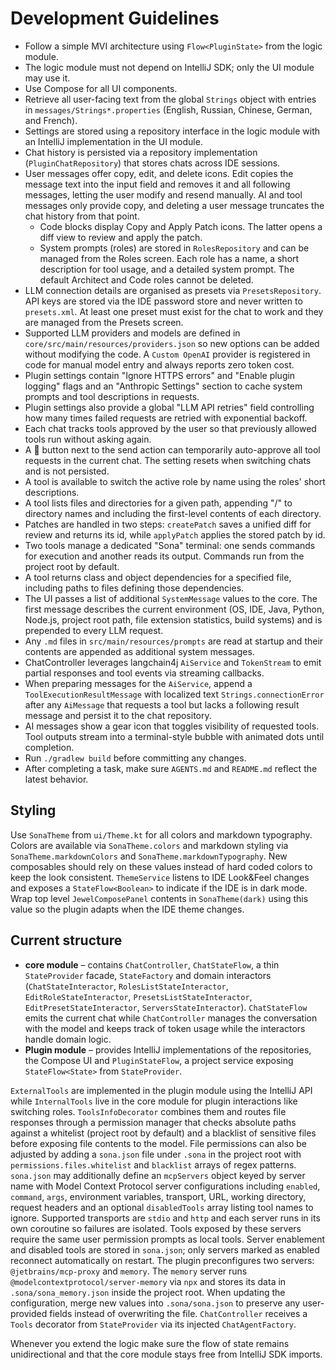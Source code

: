 # Development Guidelines

- Follow a simple MVI architecture using `Flow<PluginState>` from the logic module.
- The logic module must not depend on IntelliJ SDK; only the UI module may use it.
- Use Compose for all UI components.
- Retrieve all user-facing text from the global `Strings` object with entries in `messages/Strings*.properties` (English, Russian, Chinese, German, and French).
- Settings are stored using a repository interface in the logic module with an IntelliJ implementation in the UI module.
- Chat history is persisted via a repository implementation (`PluginChatRepository`) that stores chats across IDE
  sessions.
- User messages offer copy, edit, and delete icons. Edit copies the message text into the input field and removes it and all following messages, letting the user modify and resend manually. AI and tool messages only provide copy, and deleting a user message truncates the chat history from that point.
  - Code blocks display Copy and Apply Patch icons. The latter opens a diff view to review and apply the patch.
  - System prompts (roles) are stored in `RolesRepository` and can be managed from
    the Roles screen. Each role has a name, a short description for tool usage,
    and a detailed system prompt. The default Architect and Code roles cannot be
    deleted.
- LLM connection details are organised as presets via `PresetsRepository`. API keys are stored via the IDE password
  store and never written to `presets.xml`. At least one preset must exist for the chat
  to work and they are managed from the Presets screen.
- Supported LLM providers and models are defined in `core/src/main/resources/providers.json` so new options can be
  added without modifying the code. A `Custom OpenAI` provider is registered in code for manual model entry and
  always reports zero token cost.
- Plugin settings contain "Ignore HTTPS errors" and "Enable plugin logging" flags
  and an "Anthropic Settings" section to cache system prompts and tool descriptions
  in requests.
- Plugin settings also provide a global "LLM API retries" field controlling how
  many times failed requests are retried with exponential backoff.
- Each chat tracks tools approved by the user so that previously allowed tools run without asking again.
- A 🤘 button next to the send action can temporarily auto-approve all tool
  requests in the current chat. The setting resets when switching chats and is
  not persisted.
- A tool is available to switch the active role by name using the roles' short
  descriptions.
- A tool lists files and directories for a given path, appending "/" to directory names and
  including the first-level contents of each directory.
- Patches are handled in two steps: `createPatch` saves a unified diff for review and returns its id, while `applyPatch` applies the stored patch by id.
- Two tools manage a dedicated "Sona" terminal: one sends commands for execution and another reads its output. Commands run from the project root by default.
- A tool returns class and object dependencies for a specified file, including paths to files
  defining those dependencies.
- The UI passes a list of additional `SystemMessage` values to the core. The first message describes the current
  environment (OS, IDE, Java, Python, Node.js, project root path, file extension statistics, build systems) and is prepended to every LLM request.
- Any `.md` files in `src/main/resources/prompts` are read at startup and their contents are appended as additional system messages.
- ChatController leverages langchain4j `AiService` and `TokenStream` to emit partial responses and tool events via streaming callbacks.
- When preparing messages for the `AiService`, append a `ToolExecutionResultMessage` with localized text `Strings.connectionError` after any `AiMessage` that requests a tool but lacks a following result message and persist it to the chat repository.
- AI messages show a gear icon that toggles visibility of requested tools. Tool outputs stream into a terminal-style bubble with animated dots until completion.
- Run `./gradlew build` before committing any changes.
- After completing a task, make sure `AGENTS.md` and `README.md` reflect the latest behavior.

## Styling

Use `SonaTheme` from `ui/Theme.kt` for all colors and markdown typography. Colors are available via `SonaTheme.colors`
and markdown styling via `SonaTheme.markdownColors` and `SonaTheme.markdownTypography`. New composables should rely on
these values instead of hard coded colors to keep the look consistent.
`ThemeService` listens to IDE Look&Feel changes and exposes a `StateFlow<Boolean>` to indicate if the IDE is in dark
mode. Wrap top level `JewelComposePanel` contents in `SonaTheme(dark)` using this value so the plugin adapts when the
IDE theme changes.

## Current structure

- **core module** – contains `ChatController`, `ChatStateFlow`, a thin `StateProvider` facade, `StateFactory` and domain interactors (`ChatStateInteractor`, `RolesListStateInteractor`, `EditRoleStateInteractor`, `PresetsListStateInteractor`, `EditPresetStateInteractor`, `ServersStateInteractor`). `ChatStateFlow` emits the current chat while `ChatController` manages the conversation with the model and keeps track of token usage while the interactors handle domain logic.
- **Plugin module** – provides IntelliJ implementations of the repositories,
  the Compose UI and `PluginStateFlow`, a project service exposing
  `StateFlow<State>` from `StateProvider`.

`ExternalTools` are implemented in the plugin module using the IntelliJ
API while `InternalTools` live in the core module for plugin interactions like
switching roles. `ToolsInfoDecorator` combines them and routes file responses through a
permission manager that checks absolute paths against a whitelist (project root by default)
and a blacklist of sensitive files before exposing file contents to the model.
File permissions can also be adjusted by adding a `sona.json` file under `.sona` in the project root with
`permissions.files.whitelist` and `blacklist` arrays of regex patterns.
`sona.json` may additionally define an `mcpServers` object keyed by server name with Model
Context Protocol server configurations including `enabled`, `command`, `args`, environment
variables, transport, URL, working directory, request headers and an optional
`disabledTools` array listing tool names to ignore. Supported transports are `stdio` and
`http` and each server runs in its own coroutine so failures are isolated. Tools exposed by
these servers require the same user permission prompts as local tools. Server enablement and
disabled tools are stored in `sona.json`; only servers marked as enabled reconnect
automatically on restart.
The plugin preconfigures two servers: `@jetbrains/mcp-proxy` and `memory`. The
`memory` server runs `@modelcontextprotocol/server-memory` via `npx` and stores
its data in `.sona/sona_memory.json` inside the project root.
When updating the configuration, merge new values into `.sona/sona.json` to preserve any
user-provided fields instead of overwriting the file.
`ChatController` receives a `Tools` decorator from `StateProvider` via its injected `ChatAgentFactory`.

Whenever you extend the logic make sure the flow of state remains unidirectional
and that the core module stays free from IntelliJ SDK imports.
